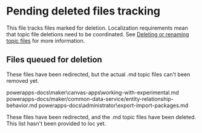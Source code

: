 # Pending deleted files tracking

This file tracks files marked for deletion. Localization requirements mean that topic file deletions need to be coordinated. See [Deleting or renaming topic files](https://review.docs.microsoft.com/en-us/bacx/delete-rename?branch=master) for more information.

## Files queued for deletion

These files have been redirected, but the actual .md topic files can't been removed yet.

powerapps-docs\maker\canvas-apps\working-with-experimental.md
powerapps-docs/maker/common-data-service/entity-relationship-behavior.md
powerapps-docs\administrator\export-import-packages.md

These files have been redirected, and the .md topic files have been deleted. This list hasn't been provided to loc yet.



